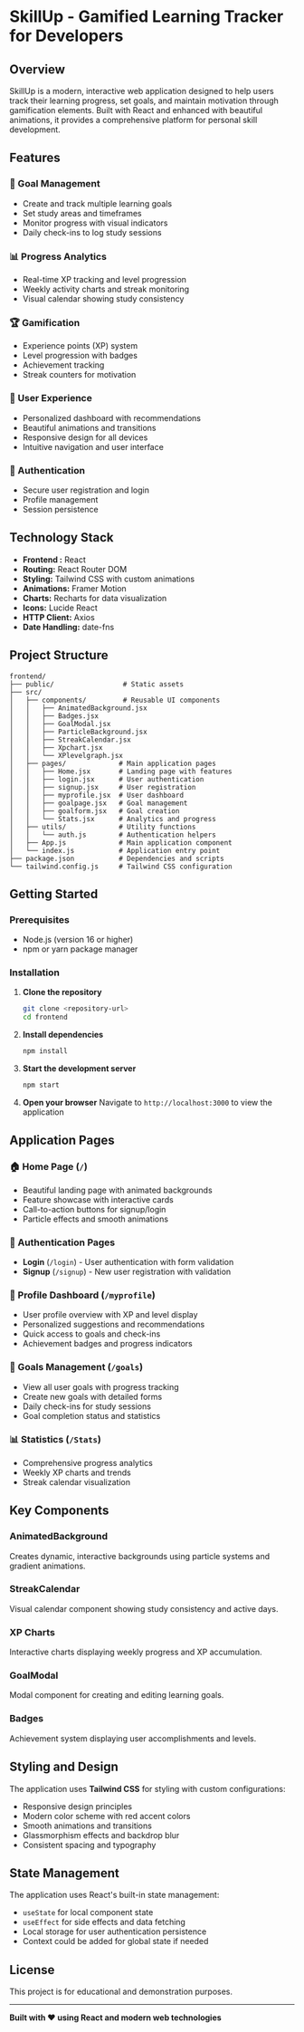 # SkillUp - Gamified Learning Tracker for Developers

## Overview
SkillUp is a modern, interactive web application designed to help users track their learning progress, set goals, and maintain motivation through gamification elements. Built with React and enhanced with beautiful animations, it provides a comprehensive platform for personal skill development.

## Features

### 🎯 Goal Management
- Create and track multiple learning goals
- Set study areas and timeframes
- Monitor progress with visual indicators
- Daily check-ins to log study sessions

### 📊 Progress Analytics
- Real-time XP tracking and level progression
- Weekly activity charts and streak monitoring
- Visual calendar showing study consistency

### 🏆 Gamification
- Experience points (XP) system
- Level progression with badges
- Achievement tracking
- Streak counters for motivation

### 👤 User Experience
- Personalized dashboard with recommendations
- Beautiful animations and transitions
- Responsive design for all devices
- Intuitive navigation and user interface

### 🔐 Authentication
- Secure user registration and login
- Profile management
- Session persistence

## Technology Stack

- **Frontend :** React 
- **Routing:** React Router DOM 
- **Styling:** Tailwind CSS with custom animations
- **Animations:** Framer Motion
- **Charts:** Recharts for data visualization
- **Icons:** Lucide React
- **HTTP Client:** Axios
- **Date Handling:** date-fns

## Project Structure

```
frontend/
├── public/                 # Static assets
├── src/
│   ├── components/         # Reusable UI components
│   │   ├── AnimatedBackground.jsx
│   │   ├── Badges.jsx
│   │   ├── GoalModal.jsx
│   │   ├── ParticleBackground.jsx
│   │   ├── StreakCalendar.jsx
│   │   ├── Xpchart.jsx
│   │   └── XPlevelgraph.jsx
│   ├── pages/             # Main application pages
│   │   ├── Home.jsx       # Landing page with features
│   │   ├── login.jsx      # User authentication
│   │   ├── signup.jsx     # User registration
│   │   ├── myprofile.jsx  # User dashboard
│   │   ├── goalpage.jsx   # Goal management
│   │   ├── goalform.jsx   # Goal creation
│   │   └── Stats.jsx      # Analytics and progress
│   ├── utils/             # Utility functions
│   │   └── auth.js        # Authentication helpers
│   ├── App.js             # Main application component
│   └── index.js           # Application entry point
├── package.json           # Dependencies and scripts
└── tailwind.config.js     # Tailwind CSS configuration
```

## Getting Started

### Prerequisites
- Node.js (version 16 or higher)
- npm or yarn package manager

### Installation

1. **Clone the repository**
   ```bash
   git clone <repository-url>
   cd frontend
   ```

2. **Install dependencies**
   ```bash
   npm install
   ```

3. **Start the development server**
   ```bash
   npm start
   ```

4. **Open your browser**
   Navigate to `http://localhost:3000` to view the application


## Application Pages

### 🏠 Home Page (`/`)
- Beautiful landing page with animated backgrounds
- Feature showcase with interactive cards
- Call-to-action buttons for signup/login
- Particle effects and smooth animations

### 🔐 Authentication Pages
- **Login** (`/login`) - User authentication with form validation
- **Signup** (`/signup`) - New user registration with validation

### 👤 Profile Dashboard (`/myprofile`)
- User profile overview with XP and level display
- Personalized suggestions and recommendations
- Quick access to goals and check-ins
- Achievement badges and progress indicators

### 🎯 Goals Management (`/goals`)
- View all user goals with progress tracking
- Create new goals with detailed forms
- Daily check-ins for study sessions
- Goal completion status and statistics

### 📊 Statistics (`/Stats`)
- Comprehensive progress analytics
- Weekly XP charts and trends
- Streak calendar visualization

## Key Components

### AnimatedBackground
Creates dynamic, interactive backgrounds using particle systems and gradient animations.

### StreakCalendar
Visual calendar component showing study consistency and active days.

### XP Charts
Interactive charts displaying weekly progress and XP accumulation.

### GoalModal
Modal component for creating and editing learning goals.

### Badges
Achievement system displaying user accomplishments and levels.

## Styling and Design

The application uses **Tailwind CSS** for styling with custom configurations:
- Responsive design principles
- Modern color scheme with red accent colors
- Smooth animations and transitions
- Glassmorphism effects and backdrop blur
- Consistent spacing and typography

## State Management

The application uses React's built-in state management:
- `useState` for local component state
- `useEffect` for side effects and data fetching
- Local storage for user authentication persistence
- Context could be added for global state if needed

## License

This project is for educational and demonstration purposes.

---

**Built with ❤️ using React and modern web technologies**

